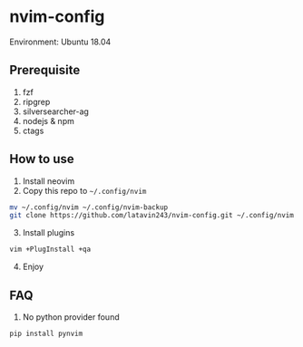 # nvim-config

Environment: Ubuntu 18.04

## Prerequisite

1. fzf
2. ripgrep
3. silversearcher-ag
4. nodejs & npm
5. ctags

## How to use

1. Install neovim
2. Copy this repo to `~/.config/nvim`
```bash
mv ~/.config/nvim ~/.config/nvim-backup
git clone https://github.com/latavin243/nvim-config.git ~/.config/nvim
```
3. Install plugins
```bash
vim +PlugInstall +qa
```
4. Enjoy

## FAQ

1. No python provider found
```
pip install pynvim
```
